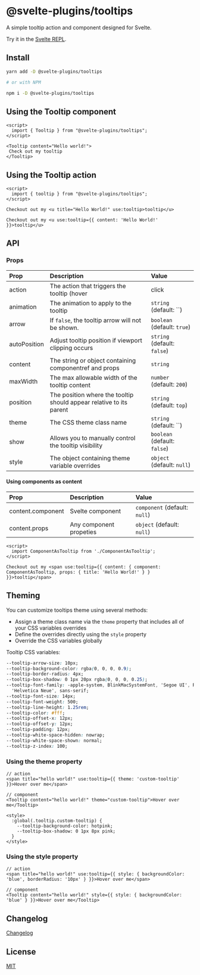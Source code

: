 # @svelte-plugins/tooltips

A simple tooltip action and component designed for Svelte.

Try it in the [Svelte REPL](https://svelte.dev/repl/e63e262a91834400aa567b9b0d20675a?version=3.49.0).

## Install

```bash
yarn add -D @svelte-plugins/tooltips

# or with NPM

npm i -D @svelte-plugins/tooltips
```

## Using the Tooltip component
```svelte
<script>
  import { Tooltip } from "@svelte-plugins/tooltips";
</script>

<Tooltip content="Hello world!">
 Check out my tooltip
</Tooltip>
```

## Using the Tooltip action

```svelte
<script>
  import { tooltip } from "@svelte-plugins/tooltips";
</script>

Checkout out my <u title="Hello World!" use:tooltip>tooltip</u>

Checkout out my <u use:tooltip={{ content: 'Hello World!' }}>tooltip</u>
```

## API

### Props
| Prop         | Description                                                         | Value                                           |
| :----------- | :------------------------------------------------------------------ | :---------------------------------------------- |
| action       | The action that triggers the tooltip (hover | click | prop)         | `string` (default: `hover`)                     |
| animation    | The animation to apply to the tooltip                               | `string` (default: ``)                          |
| arrow        | If `false`, the tooltip arrow will not be shown.                    | `boolean` (default: `true`)                     |
| autoPosition | Adjust tooltip position if viewport clipping occurs                 | `string` (default: `false`)                     |
| content      | The string or object containing componentref and props              | `string` | `object` component (default: ``)     |
| maxWidth     | The max allowable width of the tooltip content                      | `number` (default: `200`)                       |
| position     | The position where the tooltip should appear relative to its parent | `string` (default: `top`)                       |
| theme        | The CSS theme class name                                            | `string` (default: ``)                          |
| show         | Allows you to manually control the tooltip visibility               | `boolean` (default: `false`)                    |
| style        | The object containing theme variable overrides                      | `object` (default: `null`)                      |

#### Using components as content
| Prop              | Description                                                    | Value                               |
| :-----------------| :------------------------------------------------------------- | :---------------------------------- |
| content.component | Svelte component                                               | `component` (default: `null`)       |
| content.props     | Any component propeties                                        | `object` (default: `null`)          |


```svelte
<script>
  import ComponentAsTooltip from './ComponentAsTooltip';
</script>

Checkout out my <span use:tooltip={{ content: { component: ComponentAsTooltip, props: { title: 'Hello World!' } } }}>tooltip</span>
```

## Theming
You can customize tooltips theme using several methods:
- Assign a theme class name via the `theme` property that includes all of your CSS variables overrides
- Define the overrides directly using the `style` property
- Override the CSS variables globally

Tooltip CSS variables:

```css
--tooltip-arrow-size: 10px;
--tooltip-background-color: rgba(0, 0, 0, 0.9);
--tooltip-border-radius: 4px;
--tooltip-box-shadow: 0 1px 20px rgba(0, 0, 0, 0.25);
--tooltip-font-family: -apple-system, BlinkMacSystemFont, 'Segoe UI', Roboto, Oxygen-Sans, Ubuntu, Cantarell,
  'Helvetica Neue', sans-serif;
--tooltip-font-size: 14px;
--tooltip-font-weight: 500;
--tooltip-line-height: 1.25rem;
--tooltip-color: #fff;
--tooltip-offset-x: 12px;
--tooltip-offset-y: 12px;
--tooltip-padding: 12px;
--tooltip-white-space-hidden: nowrap;
--tooltip-white-space-shown: normal;
--tooltip-z-index: 100;
```

### Using the theme property

```svelte
// action
<span title="hello world!" use:tooltip={{ theme: 'custom-tooltip' }}>Hover over me</span>

// component
<Tooltip content="hello world!" theme="custom-tooltip">Hover over me</Tooltip>

<style>
  :global(.tooltip.custom-tooltip) {
    --tooltip-background-color: hotpink;
    --tooltip-box-shadow: 0 1px 8px pink;
  }
</style>
```

### Using the style property
```svelte
// action
<span title="hello world!" use:tooltip={{ style: { backgroundColor: 'blue', borderRadius: '10px' } }}>Hover over me</span>

// component
<Tooltip content="hello world!" style={{ style: { backgroundColor: 'blue' } }}>Hover over me</Tooltip>
```

## Changelog

[Changelog](CHANGELOG.md)

## License

[MIT](LICENSE)
